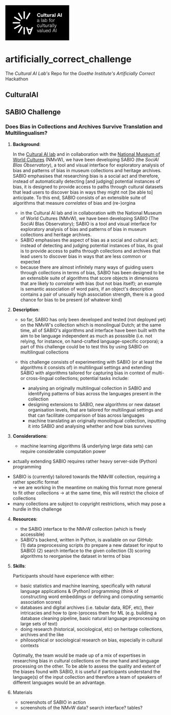 <img src="https://github.com/valevo/artificially_correct_challenge/blob/main/logo_white.jpg" alt="CulturalAI Logo" width="200"/>

# artificially_correct_challenge
The _Cultural AI Lab's_ Repo for the _Goethe Institute's_ _Artificially Correct_ Hackathon


## CulturalAI  







## SABIO Challenge

### Does Bias in Collections and Archives Survive Translation and Multilingualism?

<!-- In the [Cultural AI Lab](https://www.cultural-ai.nl/) and together with the [National Museum of World Cultures](https://collectie.wereldculturen.nl/), we are developing SABIO (The SociAl BIas Observatory), a tool for exploratory analysis of biases in museum collections and archives. With the help of a suite of machine learning algorithms that work on the textual entries present in a given collection, SABIO allows heritage professionals to  -->





1. **Background**: 

   In the [Cultural AI lab](https://www.cultural-ai.nl/) and in collaboration with the [National Museum of World Cultures](https://collectie.wereldculturen.nl/) (NMvW), we have been developing SABIO (the _SociAl BIas Observatory_), a tool and visual interface for exploratory analysis of bias and patterns of bias in museum collections and heritage archives. SABIO emphasises that researching bias is a social act and therefore, instead of automatically detecting [and judging] potential instances of bias, it is designed to provide access to paths through cultural datasets that lead users to discover bias in ways they might not [be able to] anticipate. To this end, SABIO consists of an extensible suite of algorithms that measure _correlates_ of bias and (re-)orgina

     - in the Cultural AI lab and in collaboration with the National Museum of World Cultures (NMvW), we have been developing SABIO (The SociAl BIas Observatory); SABIO is a tool and visual interface for exploratory analysis of bias and patterns of bias in museum collections and heritage archives. 
     - SABIO emphasises the aspect of bias as a social and cultural act; instead of detecting and judging potential instances of bias, its goal is to provide access to paths through collections and archives that lead users to discover bias in ways that are less common or expected
     - because there are almost infinitely many ways of guiding users through collections in terms of bias, SABIO has been designed to be an extensible suite of algorithms that score objects in dimensions that are likely to _correlate with_ bias (but not bias itself); an example is semantic association of word pairs, if an object's description contains a pair of unsually high association strength, there is a good chance for bias to be present (of whatever kind)



<!-- SABIO is a tool for exploration of bias in collections; it's an extensible suite of algorithms that reorganise collections and thus help navigating them visually; SABIO is meant to be an evolving tool that facilitates discovery of patterns of bias on the hand and that is perpetually updated on the other, resulting in a feedback loop of user and developer  -->




2. **Description**:

   - so far, SABIO has only been developed and tested (not deployed yet) on the NMvW's collection which is monolingual Dutch; at the same time, all of SABIO's algorithms and interface have been built with the aim to be language independent as much as posssible (i.e. not relying, for instance, on hand-crafted language-specific corpora); a part of this challenge could be to test this by using SABIO on multilingual collections
 
   - this challenge consists of experimenting with SABIO (or at least the algorithms it consists of) in multilingual settings and extending SABIO with algorithms tailored for capturing bias in context of multi- or cross-lingual collections; potential tasks include: 
     - analysing an originally multilingual collection in SABIO and identifying patterns of bias across the languages present in the collection
     - designing extensions to SABIO, new algorithms or new dataset organisation levels, that are tailored for multilingual settings and that can facilitate comparison of bias across languages 
     - machine translating an originally monolingual collection, inputting it into SABIO and analysing whether and how bias survives 


3. **Considerations**:
   - machine learning algorithms (& underlying large data sets) can require considerable computation power  
<!--      -> the DHLab can potentially provide some resources -->
   - actually extending SABIO requires rather heavy server-side (Python) programming   
<!--      -> this can be done by us, so that the team members can focus on the content -->
   - SABIO is (currently) tailored towards the NMvW collection, requiring a rather specific format   
     -> we are working in the meantime on making this format more general to fit other collections -> at the same time, this will restrict the choice of collections 
   - many collections are subject to copyright restrictions, which may pose a hurdle in this challenge


4. **Resources**:

   - the SABIO interface to the NMvW collection (which is freely accessible)
   - SABIO's backend, written in Python, is available on our GitHub:  
     (1) data preprocessing scripts (to prepare a new dataset for input to SABIO)
     (2) search interface to the given collection
     (3) scoring algorithms to reorganise the dataset in terms of bias

6. **Skills**:

   Participants should have experience with either:
 
     - basic statistics and machine learning, specifically with natural language applications & (Python) programming
       (think of constructing word embeddings or defining and computing semantic association scores)
     - databases and digital archives (i.e. tabular data, RDF, etc), their intricacies and how to (pre-)process them for ML
       (e.g. building a database cleaning pipeline, basic natural language preprocessing on large sets of text)
     - doing research (historical, sociological, etc) on heritage collections, archives and the like
     - philosophical or sociological research on bias, especially in cultural contexts
  
   Optimally, the team would be made up of a mix of expertises in researching bias in cultural collections on the one hand and language processing on the other. 
   To be able to assess the quality and extent of the biases found with SABIO, it is useful if participants understand the language(s) of the input collection and therefore a team of speakers of different languages would be an advantage. 
   
   
7. Materials

     - screenshots of SABIO in action
     - screenshots of the NMvW data? search interface? tables?
 
 
